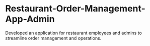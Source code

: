 # Restaurant-Order-Management-App-Admin
Developed an application for restaurant employees and admins to streamline order management and operations.
